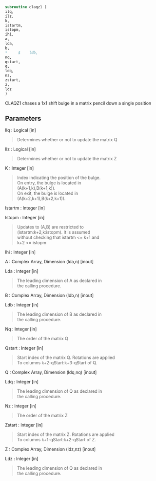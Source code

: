 ```fortran  
subroutine claqz1 (  
ilq,  
ilz,  
k,  
istartm,  
istopm,  
ihi,  
a,  
lda,  
b,  
*     $    ldb,  
nq,  
qstart,  
q,  
ldq,  
nz,  
zstart,  
z,  
ldz  
)  
```  
  
CLAQZ1 chases a 1x1 shift bulge in a matrix pencil down a single position  
  
## Parameters  
Ilq : Logical [in]  
> Determines whether or not to update the matrix Q  
  
Ilz : Logical [in]  
> Determines whether or not to update the matrix Z  
  
K : Integer [in]  
> Index indicating the position of the bulge.  
> On entry, the bulge is located in  
> (A(k+1,k),B(k+1,k)).  
> On exit, the bulge is located in  
> (A(k+2,k+1),B(k+2,k+1)).  
  
Istartm : Integer [in]  
  
Istopm : Integer [in]  
> Updates to (A,B) are restricted to  
> (istartm:k+2,k:istopm). It is assumed  
> without checking that istartm <= k+1 and  
> k+2 <= istopm  
  
Ihi : Integer [in]  
  
A : Complex Array, Dimension (lda,n) [inout]  
  
Lda : Integer [in]  
> The leading dimension of A as declared in  
> the calling procedure.  
  
B : Complex Array, Dimension (ldb,n) [inout]  
  
Ldb : Integer [in]  
> The leading dimension of B as declared in  
> the calling procedure.  
  
Nq : Integer [in]  
> The order of the matrix Q  
  
Qstart : Integer [in]  
> Start index of the matrix Q. Rotations are applied  
> To columns k+2-qStart:k+3-qStart of Q.  
  
Q : Complex Array, Dimension (ldq,nq) [inout]  
  
Ldq : Integer [in]  
> The leading dimension of Q as declared in  
> the calling procedure.  
  
Nz : Integer [in]  
> The order of the matrix Z  
  
Zstart : Integer [in]  
> Start index of the matrix Z. Rotations are applied  
> To columns k+1-qStart:k+2-qStart of Z.  
  
Z : Complex Array, Dimension (ldz,nz) [inout]  
  
Ldz : Integer [in]  
> The leading dimension of Q as declared in  
> the calling procedure.  
  
